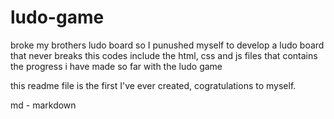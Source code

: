 # ludo-game

broke my brothers ludo board so I punushed myself to develop a ludo board that never breaks
this codes include the html, css and js files that contains the progress i have made so far with the ludo game

this 
readme file is the first I've ever created,
cogratulations to myself.

md - markdown

